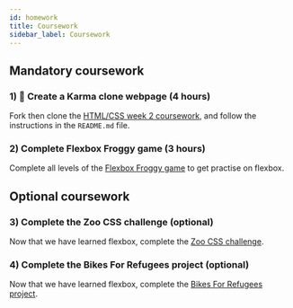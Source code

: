 ```yaml
---
id: homework
title: Coursework
sidebar_label: Coursework
---
```


## Mandatory coursework 

### 1) 🔑 Create a Karma clone webpage (4 hours)

Fork then clone the [HTML/CSS week 2 coursework](https://github.com/CodeYourFuture/HTML-CSS-Coursework-Week2), and follow the instructions in the `README.md` file.

### 2) Complete Flexbox Froggy game (3 hours)

Complete all levels of the [Flexbox Froggy game](https://flexboxfroggy.com) to get practise on flexbox.

## Optional coursework

### 3) Complete the Zoo CSS challenge (optional)

Now that we have learned flexbox, complete the [Zoo CSS challenge](https://github.com/CodeYourFuture/HTML-CSS-Challenges).

### 4) Complete the Bikes For Refugees project (optional)

Now that we have learned flexbox, complete the [Bikes For Refugees project](https://github.com/CodeYourFuture/bikes-for-refugees).
